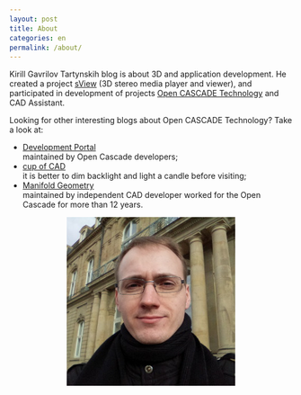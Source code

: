 ```yaml
---
layout: post
title: About
categories: en
permalink: /about/
---
```


Kirill Gavrilov Tartynskih blog is about 3D and application development.
He created a project [sView](https://sview.ru/) (3D stereo media player and viewer), and participated in development of projects [Open CASCADE Technology](https://dev.opencascade.org/) and CAD Assistant.

Looking for other interesting blogs about Open CASCADE Technology? Take a look at:

- [Development Portal](https://dev.opencascade.org/blog)<br>
  maintained by Open Cascade developers;
- [cup of CAD](https://cupofcad0.wordpress.com/)<br>
  it is better to dim backlight and light a candle before visiting;
- [Manifold Geometry](http://quaoar.su/blog/)<br>
  maintained by independent CAD developer worked for the Open Cascade for more than 12 years.

<div align='center'><img src='/images/kirill.jpg' alt='Kirill Gavrilov Tartynskih' /></div>
